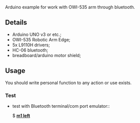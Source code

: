 Arduino example for work with OWI-535 arm through bluetooth.

## Details

* Arduino UNO v3 or etc.;
* OWI-535 Robotic Arm Edge;
* 5x L9110H drivers;
* HC-06 bluetooth;
* breadboard/arduino motor shield;

## Usage

You should write personal function to any action or use exists.

### Test
* test with Bluetooth terminal/com port emulator::

    $ **[m1 left](https://github.com/teh-monad/arduino-owi-535/blob/master/hand.ino#L153)**


